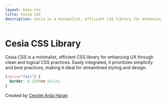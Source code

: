 ```yaml
---
layout: base.vto
title: Cesia CSS
description: Cesia is a minimalist, efficient CSS library for enhancing UX through clean and logical CSS practices. Easily integrated, it prioritizes simplicity and best practices, making it ideal for streamlined styling and design.
---
```


# Cesia CSS Library 

Cesia CSS is a minimalist, efficient CSS library for enhancing UX through clean and logical CSS practices. Easily integrated, it prioritizes simplicity and best practices, making it ideal for streamlined styling and design.

```css
[cesia="fast"] {
  border: 0.125rem solid;
}
```

Created by [Cevdet Arda Haran](https://github.com/cevdetarda)